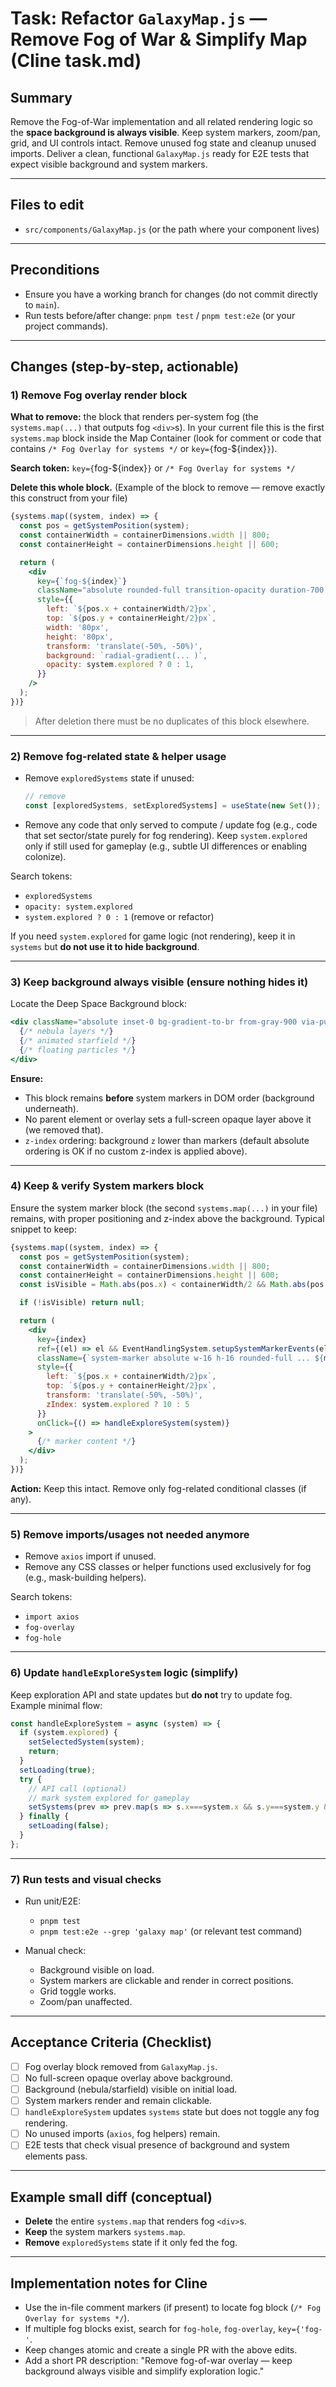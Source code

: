 # Task: Refactor `GalaxyMap.js` — Remove Fog of War & Simplify Map (Cline task.md)

## Summary

Remove the Fog-of-War implementation and all related rendering logic so the **space background is always visible**. Keep system markers, zoom/pan, grid, and UI controls intact. Remove unused fog state and cleanup unused imports. Deliver a clean, functional `GalaxyMap.js` ready for E2E tests that expect visible background and system markers.

---

## Files to edit

* `src/components/GalaxyMap.js` (or the path where your component lives)

---

## Preconditions

* Ensure you have a working branch for changes (do not commit directly to `main`).
* Run tests before/after change: `pnpm test` / `pnpm test:e2e` (or your project commands).

---

## Changes (step-by-step, actionable)

### 1) Remove Fog overlay render block

**What to remove:** the block that renders per-system fog (the `systems.map(...)` that outputs fog `<div>`s). In your current file this is the first `systems.map` block inside the Map Container (look for comment or code that contains `/* Fog Overlay for systems */` or `key={`fog-\${index}`}`).

**Search token:** `key={`fog-\${index}`}` or `/* Fog Overlay for systems */`

**Delete this whole block.**
(Example of the block to remove — remove exactly this construct from your file)

```jsx
{systems.map((system, index) => {
  const pos = getSystemPosition(system);
  const containerWidth = containerDimensions.width || 800;
  const containerHeight = containerDimensions.height || 600;

  return (
    <div
      key={`fog-${index}`}
      className="absolute rounded-full transition-opacity duration-700 ease-out"
      style={{
        left: `${pos.x + containerWidth/2}px`,
        top: `${pos.y + containerHeight/2}px`,
        width: '80px',
        height: '80px',
        transform: 'translate(-50%, -50%)',
        background: `radial-gradient(... )`,
        opacity: system.explored ? 0 : 1,
      }}
    />
  );
})}
```

> After deletion there must be no duplicates of this block elsewhere.

---

### 2) Remove fog-related state & helper usage

* Remove `exploredSystems` state if unused:

  ```js
  // remove
  const [exploredSystems, setExploredSystems] = useState(new Set());
  ```
* Remove any code that only served to compute / update fog (e.g., code that set sector/state purely for fog rendering). Keep `system.explored` only if still used for gameplay (e.g., subtle UI differences or enabling colonize).

Search tokens:

* `exploredSystems`
* `opacity: system.explored`
* `system.explored ? 0 : 1` (remove or refactor)

If you need `system.explored` for game logic (not rendering), keep it in `systems` but **do not use it to hide background**.

---

### 3) Keep background always visible (ensure nothing hides it)

Locate the Deep Space Background block:

```jsx
<div className="absolute inset-0 bg-gradient-to-br from-gray-900 via-purple-900 to-blue-900">
  {/* nebula layers */}
  {/* animated starfield */}
  {/* floating particles */}
</div>
```

**Ensure:**

* This block remains **before** system markers in DOM order (background underneath).
* No parent element or overlay sets a full-screen opaque layer above it (we removed that).
* `z-index` ordering: background `z` lower than markers (default absolute ordering is OK if no custom z-index is applied above).

---

### 4) Keep & verify System markers block

Ensure the system marker block (the second `systems.map(...)` in your file) remains, with proper positioning and z-index above the background. Typical snippet to keep:

```jsx
{systems.map((system, index) => {
  const pos = getSystemPosition(system);
  const containerWidth = containerDimensions.width || 800;
  const containerHeight = containerDimensions.height || 600;
  const isVisible = Math.abs(pos.x) < containerWidth/2 && Math.abs(pos.y) < containerHeight/2;

  if (!isVisible) return null;

  return (
    <div
      key={index}
      ref={(el) => el && EventHandlingSystem.setupSystemMarkerEvents(el)}
      className={`system-marker absolute w-16 h-16 rounded-full ... ${markerClass}`}
      style={{
        left: `${pos.x + containerWidth/2}px`,
        top: `${pos.y + containerHeight/2}px`,
        transform: 'translate(-50%, -50%)',
        zIndex: system.explored ? 10 : 5
      }}
      onClick={() => handleExploreSystem(system)}
    >
      {/* marker content */}
    </div>
  );
})}
```

**Action:** Keep this intact. Remove only fog-related conditional classes (if any).

---

### 5) Remove imports/usages not needed anymore

* Remove `axios` import if unused.
* Remove any CSS classes or helper functions used exclusively for fog (e.g., mask-building helpers).

Search tokens:

* `import axios`
* `fog-overlay`
* `fog-hole`

---

### 6) Update `handleExploreSystem` logic (simplify)

Keep exploration API and state updates but **do not** try to update fog. Example minimal flow:

```js
const handleExploreSystem = async (system) => {
  if (system.explored) {
    setSelectedSystem(system);
    return;
  }
  setLoading(true);
  try {
    // API call (optional)
    // mark system explored for gameplay
    setSystems(prev => prev.map(s => s.x===system.x && s.y===system.y && s.z===system.z ? { ...s, explored: true } : s));
  } finally {
    setLoading(false);
  }
};
```

---

### 7) Run tests and visual checks

* Run unit/E2E:

  * `pnpm test`
  * `pnpm test:e2e --grep 'galaxy map'` (or relevant test command)
* Manual check:

  * Background visible on load.
  * System markers are clickable and render in correct positions.
  * Grid toggle works.
  * Zoom/pan unaffected.

---

## Acceptance Criteria (Checklist)

* [ ] Fog overlay block removed from `GalaxyMap.js`.
* [ ] No full-screen opaque overlay above background.
* [ ] Background (nebula/starfield) visible on initial load.
* [ ] System markers render and remain clickable.
* [ ] `handleExploreSystem` updates `systems` state but does not toggle any fog rendering.
* [ ] No unused imports (`axios`, fog helpers) remain.
* [ ] E2E tests that check visual presence of background and system elements pass.

---

## Example small diff (conceptual)

* **Delete** the entire `systems.map` that renders fog `<div>`s.
* **Keep** the system markers `systems.map`.
* **Remove** `exploredSystems` state if it only fed the fog.

---

## Implementation notes for Cline

* Use the in-file comment markers (if present) to locate fog block (`/* Fog Overlay for systems */`).
* If multiple fog blocks exist, search for `fog-hole`, `fog-overlay`, `key={'fog-'`.
* Keep changes atomic and create a single PR with the above edits.
* Add a short PR description: "Remove fog-of-war overlay — keep background always visible and simplify exploration logic."
